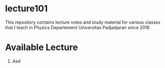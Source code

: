 # lecture101

This repository contains lecture notes and study material for various classes that I teach in Physics Departement Universitas Padjadjaran since 2018

# Available Lecture
1. Asd

